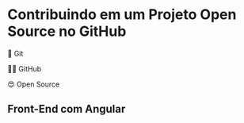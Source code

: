 # Contribuindo em um Projeto Open Source no GitHub

🚀 Git

🐱‍👤 GitHub

😍 Open Source

## Front-End com Angular
